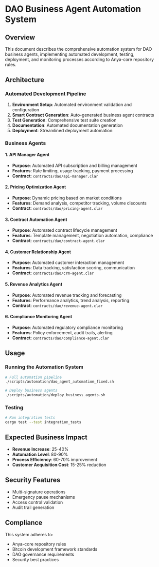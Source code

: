 # DAO Business Agent Automation System

## Overview

This document describes the comprehensive automation system for DAO business agents, implementing automated development, testing, deployment, and monitoring processes according to Anya-core repository rules.

## Architecture

### Automated Development Pipeline

1. **Environment Setup**: Automated environment validation and configuration
2. **Smart Contract Generation**: Auto-generated business agent contracts
3. **Test Generation**: Comprehensive test suite creation
4. **Documentation**: Automated documentation generation
5. **Deployment**: Streamlined deployment automation

### Business Agents

#### 1. API Manager Agent
- **Purpose**: Automated API subscription and billing management
- **Features**: Rate limiting, usage tracking, payment processing
- **Contract**: `contracts/dao/api-manager.clar`

#### 2. Pricing Optimization Agent
- **Purpose**: Dynamic pricing based on market conditions
- **Features**: Demand analysis, competitor tracking, volume discounts
- **Contract**: `contracts/dao/pricing-agent.clar`

#### 3. Contract Automation Agent
- **Purpose**: Automated contract lifecycle management
- **Features**: Template management, negotiation automation, compliance
- **Contract**: `contracts/dao/contract-agent.clar`

#### 4. Customer Relationship Agent
- **Purpose**: Automated customer interaction management
- **Features**: Data tracking, satisfaction scoring, communication
- **Contract**: `contracts/dao/crm-agent.clar`

#### 5. Revenue Analytics Agent
- **Purpose**: Automated revenue tracking and forecasting
- **Features**: Performance analytics, trend analysis, reporting
- **Contract**: `contracts/dao/revenue-agent.clar`

#### 6. Compliance Monitoring Agent
- **Purpose**: Automated regulatory compliance monitoring
- **Features**: Policy enforcement, audit trails, alerting
- **Contract**: `contracts/dao/compliance-agent.clar`

## Usage

### Running the Automation System

```bash
# Full automation pipeline
./scripts/automation/dao_agent_automation_fixed.sh

# Deploy business agents
./scripts/automation/deploy_business_agents.sh
```

### Testing

```bash
# Run integration tests
cargo test --test integration_tests
```

## Expected Business Impact

- **Revenue Increase**: 25-40%
- **Automation Level**: 80-90%
- **Process Efficiency**: 60-70% improvement
- **Customer Acquisition Cost**: 15-25% reduction

## Security Features

- Multi-signature operations
- Emergency pause mechanisms
- Access control validation
- Audit trail generation

## Compliance

This system adheres to:
- Anya-core repository rules
- Bitcoin development framework standards
- DAO governance requirements
- Security best practices
